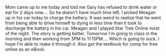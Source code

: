 Mom came up to me today and told me Gary has refused to drink water or eat for 2 days now.... So he doesn't have much time left. I picked Meagan up in his car today to charge the battery. It was weird to realize that he went from being able to drive himself to dying in less time than it took to discharge the battery in his car. Meagan and I played Star Trek Online most of the night. The story is getting better. Tomorrow I'm going to class in the morning and then working from 3PM to 11:15PM.... Which is going to suck. I hope I'm able to make it through it. Also got the textbook for comp for free online as an eBook.